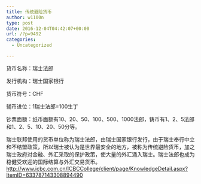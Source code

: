 ```yaml
---
title: 传统避险货币
author: w1100n
type: post
date: 2016-12-04T04:42:07+00:00
url: /?p=9492
categories:
  - Uncategorized

---
```

货币名称：瑞士法郎

发行机构：瑞士国家银行

货币符号：CHF

辅币进位：1瑞士法郎=100生丁

钞票面额：纸币面额有10、20、50、100、500、1000法郎，铸币有1、2、5法郎和1、2、5、10、20、50分等。

瑞士联邦使用的货币单位称为瑞士法郎，由瑞士国家银行发行，由于瑞士奉行中立和不结盟政策，所以瑞士被认为是世界最安全的地方，被称为传统避险货币，加之瑞士政府对金融、外汇采取的保护政策，使大量的外汇涌入瑞士。瑞士法郎也成为稳健受欢迎的国际结算与外汇交易货币。http://www.icbc.com.cn/ICBCCollege/client/page/KnowledgeDetail.aspx?ItemID=633787143308894490